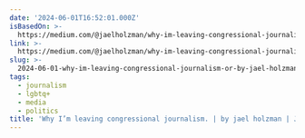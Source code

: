 ```yaml
---
date: '2024-06-01T16:52:01.000Z'
isBasedOn: >-
  https://medium.com/@jaelholzman/why-im-leaving-congressional-journalism-ee97e2bbebf6
link: >-
  https://medium.com/@jaelholzman/why-im-leaving-congressional-journalism-ee97e2bbebf6
slug: >-
  2024-06-01-why-im-leaving-congressional-journalism-or-by-jael-holzman-or-jun-2024-or-m
tags:
  - journalism
  - lgbtq+
  - media
  - politics
title: 'Why I’m leaving congressional journalism. | by jael holzman | Jun, 2024 | M'
---
```

 
